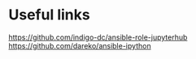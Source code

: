 # Useful links
https://github.com/indigo-dc/ansible-role-jupyterhub
https://github.com/dareko/ansible-ipython
